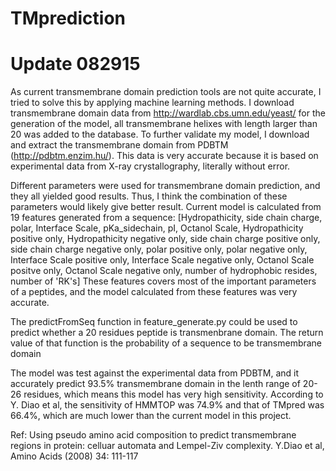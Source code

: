 # TMprediction
# Update 082915

As current transmembrane domain prediction tools are not quite accurate, I tried to solve this by applying machine learning methods. 
I download transmembrane domain data from http://wardlab.cbs.umn.edu/yeast/ for the generation of the model, all transmembrane helixes with length larger than 20 was added to the database. To further validate my model, I download and extract the transmembrane domain from PDBTM (http://pdbtm.enzim.hu/). This data is very accurate because it is based on experimental data from X-ray crystallography, literally without error. 

Different parameters were used for transmembrane domain prediction, and they all yielded good results. Thus, I think the combination of these parameters would likely give better result. Current model is calculated from 19 features generated from a sequence:
[Hydropathicity, side chain charge, polar, Interface Scale, pKa_sidechain, pI, Octanol Scale, 
Hydropathicity positive only, Hydropathicity negative only, side chain charge positive only, side chain charge negative only,
polar positive only, polar negative only, Interface Scale positive only, Interface Scale negative only, 
Octanol Scale positve only, Octanol Scale negative only, number of hydrophobic resides, number of 'RK's]
These features covers most of the important parameters of a peptides, and the model calculated from these features was very accurate. 

The predictFromSeq function in feature_generate.py could be used to predict whether a 20 residues peptide is transmenbrane domain. The return value of that function is the probability of a sequence to be transmembrane domain

The model was test against the experimental data from PDBTM, and it accurately predict 93.5% transmembrane domain in the lenth range of 20-26 residues, which means this model has very high sensitivity. According to Y. Diao et al, the sensitivity of HMMTOP was 74.9% and that of TMpred was 66.4%, which are much lower than the current model in this project.

Ref:
Using pseudo amino acid composition to predict transmembrane regions in protein: celluar automata and Lempel-Ziv complexity. Y.Diao et al, Amino Acids (2008) 34: 111-117
